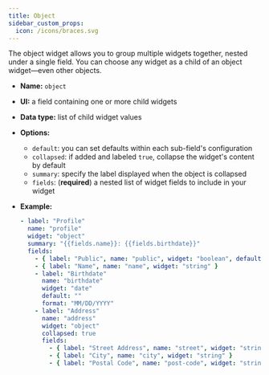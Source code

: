 ```yaml
---
title: Object
sidebar_custom_props:
  icon: /icons/braces.svg
---
```


The object widget allows you to group multiple widgets together, nested under a single field. You can choose any widget as a child of an object widget—even other objects.

- **Name:** `object`
- **UI:** a field containing one or more child widgets
- **Data type:** list of child widget values
- **Options:**

  - `default`: you can set defaults within each sub-field's configuration
  - `collapsed`: if added and labeled `true`, collapse the widget's content by default
  - `summary`: specify the label displayed when the object is collapsed
  - `fields`: (**required**) a nested list of widget fields to include in your widget

- **Example:**

  ```yaml
  - label: "Profile"
    name: "profile"
    widget: "object"
    summary: "{{fields.name}}: {{fields.birthdate}}"
    fields:
      - { label: "Public", name: "public", widget: "boolean", default: true }
      - { label: "Name", name: "name", widget: "string" }
      - label: "Birthdate"
        name: "birthdate"
        widget: "date"
        default: ""
        format: "MM/DD/YYYY"
      - label: "Address"
        name: "address"
        widget: "object"
        collapsed: true
        fields:
          - { label: "Street Address", name: "street", widget: "string" }
          - { label: "City", name: "city", widget: "string" }
          - { label: "Postal Code", name: "post-code", widget: "string" }
  ```
